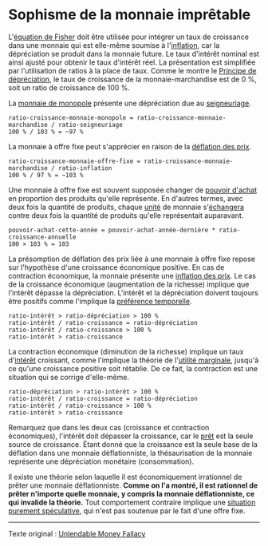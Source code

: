 Sophisme de la monnaie imprêtable
=================================

L'[équation de Fisher](https://fr.wikipedia.org/wiki/%C3%89quation_de_Fisher) doit être utilisée pour intégrer un taux de croissance dans une monnaie qui est elle-même soumise à l'[inflation](https://fr.wikipedia.org/wiki/Cr%C3%A9ation_mon%C3%A9taire), car la dépréciation se produit dans la monnaie future. Le taux d'intérêt nominal est ainsi ajusté pour obtenir le taux d'intérêt réel. La présentation est simplifiée par l'utilisation de ratios à la place de taux. Comme le montre le [Principe de dépréciation](ch011-depreciation-principle.md), le taux de croissance de la monnaie-marchandise est de 0 %, soit un ratio de croissance de 100 %.

La [monnaie de monopole](ch005-money-taxonomy.md) présente une dépréciation due au [seigneuriage](https://fr.wikipedia.org/wiki/Seigneuriage).

```
ratio-croissance-monnaie-monopole = ratio-croissance-monnaie-marchandise / ratio-seigneuriage
100 % / 103 % = ~97 %
```

La monnaie à offre fixe peut s'apprécier en raison de la [déflation des prix](https://fr.wikipedia.org/wiki/D%C3%A9flation).

```
ratio-croissance-monnaie-offre-fixe = ratio-croissance-monnaie-marchandise / ratio-inflation
100 % / 97 % = ~103 %
```

Une monnaie à offre fixe est souvent supposée changer de [pouvoir d'achat](ch013-inflation-principle.md) en proportion des produits qu'elle représente. En d'autres termes, avec deux fois la quantité de produits, chaque [unité](ch101-glossary.md#unité) de monnaie s'[échangera](ch101-glossary.md#commerce) contre deux fois la quantité de produits qu'elle représentait auparavant.

```
pouvoir-achat-cette-année = pouvoir-achat-année-dernière * ratio-croissance-annuelle
100 × 103 % = 103
```

La présomption de déflation des prix liée à une monnaie à offre fixe repose sur l'hypothèse d'une croissance économique positive. En cas de contraction économique, la monnaie présente une [inflation des prix](https://fr.wikipedia.org/wiki/Inflation). Le cas de la croissance économique (augmentation de la richesse) implique que l'intérêt dépasse la dépréciation. L'intérêt et la dépréciation doivent toujours être positifs comme l'implique la [préférence temporelle](ch085-time-preference-fallacy.md).

```
ratio-intérêt > ratio-dépréciation > 100 %
ratio-intérêt / ratio-croissance = ratio-dépréciation
ratio-intérêt / ratio-croissance > 100 %
ratio-intérêt > ratio-croissance
```

La contraction économique (diminution de la richesse) implique un taux d'[intérêt](ch101-glossary.md#intérêt) croissant, comme l'implique la théorie de l'[utilité marginale](https://fr.wikipedia.org/wiki/Utilit%C3%A9_marginale), jusqu'à ce qu'une croissance positive soit rétablie. De ce fait, la contraction est une situation qui se corrige d'elle-même.

```
ratio-dépréciation > ratio-intérêt > 100 %
ratio-intérêt / ratio-croissance = ratio-dépréciation
ratio-intérêt / ratio-croissance > 100 %
ratio-intérêt > ratio-croissance
```

Remarquez que dans les deux cas (croissance et contraction économiques), l'intérêt doit dépasser la croissance, car le [prêt](ch101-glossary.md#prêter) est la seule source de croissance. Étant donné que la croissance est la seule base de la déflation dans une monnaie déflationniste, la thésaurisation de la monnaie représente une dépréciation monétaire (consommation).

Il existe une théorie selon laquelle il est économiquement irrationnel de prêter une monnaie déflationniste. **Comme on l'a montré, il est rationnel de prêter n'importe quelle monnaie, y compris la monnaie déflationniste, ce qui invalide la théorie.** Tout comportement contraire implique une [situation purement spéculative](ch092-speculative-consumption.md), qui n'est pas soutenue par le fait d'une offre fixe.

---

Texte original : [Unlendable Money Fallacy](https://github.com/libbitcoin/libbitcoin-system/wiki/Unlendable-Money-Fallacy)